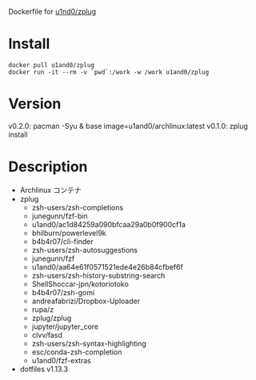 Dockerfile for [u1nd0/zplug](https://cloud.docker.com/repository/docker/u1and0/zplug)

# Install

```
docker pull u1and0/zplug
docker run -it --rm -v `pwd`:/work -w /work u1and0/zplug
```

# Version
v0.2.0: pacman -Syu & base image=u1and0/archlinux:latest
v0.1.0: zplug install


# Description
* Archlinux コンテナ
* zplug
    * zsh-users/zsh-completions
    * junegunn/fzf-bin
    * u1and0/ac1d84259a090bfcaa29a0b0f900cf1a
    * bhilburn/powerlevel9k
    * b4b4r07/cli-finder
    * zsh-users/zsh-autosuggestions
    * junegunn/fzf
    * u1and0/aa64e61f0571521ede4e26b84cfbef6f
    * zsh-users/zsh-history-substring-search
    * ShellShoccar-jpn/kotoriotoko
    * b4b4r07/zsh-gomi
    * andreafabrizi/Dropbox-Uploader
    * rupa/z
    * zplug/zplug
    * jupyter/jupyter_core
    * clvv/fasd
    * zsh-users/zsh-syntax-highlighting
    * esc/conda-zsh-completion
    * u1and0/fzf-extras
* dotfiles v1.13.3
